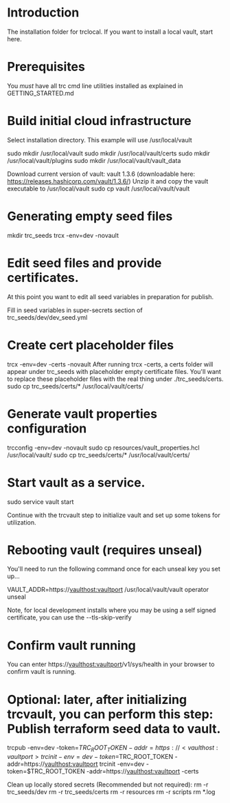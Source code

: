 # Introduction 
The installation folder for trclocal.  If you want to install a local vault, start here.

# Prerequisites
You *must* have all trc cmd line utilities installed as explained in GETTING_STARTED.md

# Build initial cloud infrastructure
Select installation directory.  This example will use /usr/local/vault

sudo mkdir /usr/local/vault
sudo mkdir /usr/local/vault/certs
sudo mkdir /usr/local/vault/plugins
sudo mkdir /usr/local/vault/vault_data

Download current version of vault: vault 1.3.6 (downloadable here: https://releases.hashicorp.com/vault/1.3.6/)
Unzip it and copy the vault executable to /usr/local/vault
sudo cp vault /usr/local/vault/vault

# Generating empty seed files
mkdir trc_seeds
trcx -env=dev -novault

# Edit seed files and provide certificates.
At this point you want to edit all seed variables in preparation for publish.

Fill in seed variables in super-secrets section of trc_seeds/dev/dev_seed.yml

# Create cert placeholder files
trcx -env=dev -certs -novault
After running trcx -certs, a certs folder will appear under trc_seeds with placeholder empty certificate files.
You'll want to replace these placeholder files with the real thing under ./trc_seeds/certs.
sudo cp trc_seeds/certs/* /usr/local/vault/certs/

# Generate vault properties configuration
trcconfig -env=dev -novault
sudo cp resources/vault_properties.hcl /usr/local/vault/
sudo cp trc_seeds/certs/* /usr/local/vault/certs/

# Start vault as a service.
sudo service vault start

Continue with the trcvault step to initialize vault and set up some tokens for utilization.

# Rebooting vault (requires unseal)
You'll need to run the following command once for each unseal key you set up...

VAULT_ADDR=https://<vaulthost:vaultport> /usr/local/vault/vault operator unseal

Note, for local development installs where you may be using a self signed certificate, you can use the --tls-skip-verify

# Confirm vault running
You can enter https://<vaulthost:vaultport>/v1/sys/health in your browser to confirm vault is running.

# Optional: later, after initializing trcvault, you can perform this step: Publish terraform seed data to vault.
trcpub -env=dev -token=$TRC_ROOT_TOKEN -addr=https://<vaulthost:vaultport>
trcinit -env=dev -token=$TRC_ROOT_TOKEN -addr=https://<vaulthost:vaultport>
trcinit -env=dev -token=$TRC_ROOT_TOKEN -addr=https://<vaulthost:vaultport> -certs

Clean up locally stored secrets (Recommended but not required):
rm -r trc_seeds/dev
rm -r trc_seeds/certs
rm -r resources
rm -r scripts
rm *.log

